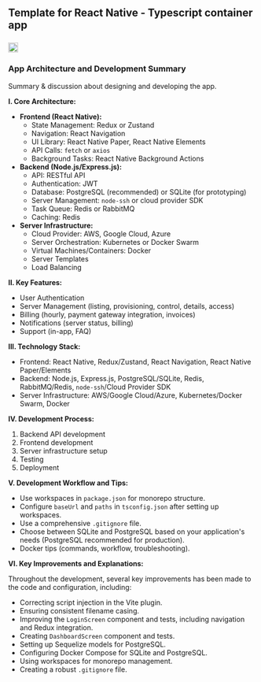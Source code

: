 ## Template for React Native - Typescript container app

### [<img height="20" title="Buy Me a Coffee!" src="https://img.shields.io/badge/buy%20me%20a%20coffee-donate-yellow.svg" />](https://buymeacoffee.com/cosmoarunn)

### App Architecture and Development Summary

Summary & discussion about designing and developing  the app.

**I. Core Architecture:**

* **Frontend (React Native):**
  * State Management: Redux or Zustand
  * Navigation: React Navigation
  * UI Library: React Native Paper, React Native Elements
  * API Calls: `fetch` or `axios`
  * Background Tasks: React Native Background Actions
* **Backend (Node.js/Express.js):**
  * API: RESTful API
  * Authentication: JWT
  * Database: PostgreSQL (recommended) or SQLite (for prototyping)
  * Server Management: `node-ssh` or cloud provider SDK
  * Task Queue: Redis or RabbitMQ
  * Caching: Redis
* **Server Infrastructure:**
  * Cloud Provider: AWS, Google Cloud, Azure
  * Server Orchestration: Kubernetes or Docker Swarm
  * Virtual Machines/Containers: Docker
  * Server Templates
  * Load Balancing

**II. Key Features:**

* User Authentication
* Server Management (listing, provisioning, control, details, access)
* Billing (hourly, payment gateway integration, invoices)
* Notifications (server status, billing)
* Support (in-app, FAQ)

**III. Technology Stack:**

* Frontend: React Native, Redux/Zustand, React Navigation, React Native Paper/Elements
* Backend: Node.js, Express.js, PostgreSQL/SQLite, Redis, RabbitMQ/Redis, `node-ssh`/Cloud Provider SDK
* Server Infrastructure: AWS/Google Cloud/Azure, Kubernetes/Docker Swarm, Docker

**IV. Development Process:**

1. Backend API development
2. Frontend development
3. Server infrastructure setup
4. Testing
5. Deployment

**V. Development Workflow and Tips:**

* Use workspaces in `package.json` for monorepo structure.
* Configure `baseUrl` and `paths` in `tsconfig.json` after setting up workspaces.
* Use a comprehensive `.gitignore` file.
* Choose between SQLite and PostgreSQL based on your application's needs (PostgreSQL recommended for production).
* Docker tips (commands, workflow, troubleshooting).

**VI. Key Improvements and Explanations:**

Throughout the development, several key improvements has been made to the code and configuration, including:

* Correcting script injection in the Vite plugin.
* Ensuring consistent filename casing.
* Improving the `LoginScreen` component and tests, including navigation and Redux integration.
* Creating `DashboardScreen` component and tests.
* Setting up Sequelize models for PostgreSQL.
* Configuring Docker Compose for SQLite and PostgreSQL.
* Using workspaces for monorepo management.
* Creating a robust `.gitignore` file.